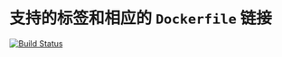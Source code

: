 # 支持的标签和相应的 `Dockerfile` 链接

[![Build Status](https://travis-ci.org/xutongle/docker-php.svg?branch=master)](https://travis-ci.org/xutongle/docker-php) 


